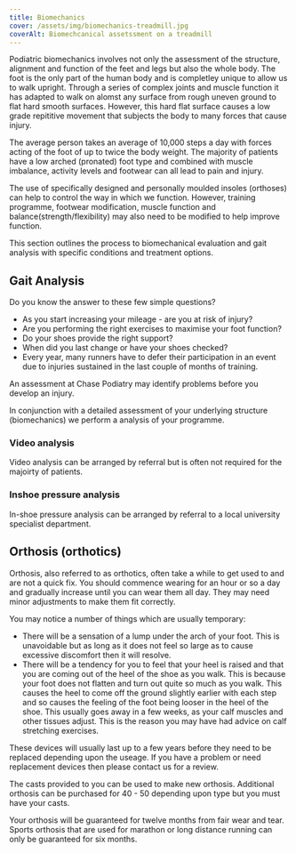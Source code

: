 ```yaml
---
title: Biomechanics
cover: /assets/img/biomechanics-treadmill.jpg
coverAlt: Biomechcanical assetssment on a treadmill
---
```


Podiatric biomechanics involves not only the assessment of the structure, alignment and function of the feet and legs but also the whole body. The foot is the only part of the human body and is completley unique to allow us to walk upright. Through a series of complex joints and muscle function it has adapted to walk on alomst any surface from rough uneven ground to flat hard smooth surfaces. However, this hard flat surface causes a low grade repititive movement that subjects the body to many forces that cause injury.

The average person takes an average of 10,000 steps a day with forces acting of the foot of up to twice the body weight. The majority of patients have a low arched (pronated) foot type and combined with muscle imbalance, activity levels and footwear can all lead to pain and injury.

The use of specifically designed and personally moulded insoles (orthoses) can help to control the way in which we function. However, training programme, footwear modification, muscle function and balance(strength/flexibility) may also need to be modified to help improve function.

This section outlines the process to biomechanical evaluation and gait analysis with specific conditions and treatment options.

## Gait Analysis
Do you know the answer to these few simple questions?

* As you start increasing your mileage - are you at risk of injury?
* Are you performing the right exercises to maximise your foot function?
* Do your shoes provide the right support?
* When did you last change or have your shoes checked?
* Every year, many runners have to defer their participation in an event due to injuries sustained in the last couple of months of training.

An assessment at Chase Podiatry may identify problems before you develop an injury.

In conjunction with a detailed assessment of your underlying structure (biomechanics) we perform a analysis of your programme.

### Video analysis

Video analysis can be arranged by referral but is often not required for the majoirty of patients.

### Inshoe pressure analysis

In-shoe pressure analysis can be arranged by referral to a local university specialist department.

## Orthosis (orthotics)
Orthosis, also referred to as orthotics, often take a while to get used to and are not a quick fix. You should commence wearing for an hour or so a day and gradually increase until you can wear them all day. They may need minor adjustments to make them fit correctly.

You may notice a number of things which are usually temporary:

* There will be a sensation of a lump under the arch of your foot. This is unavoidable but as long as it does not feel so large as to cause excessive discomfort then it will resolve.
* There will be a tendency for you to feel that your heel is raised and that you are coming out of the heel of the shoe as you walk. This is because your foot does not flatten and turn out quite so much as you walk. This causes the heel to come off the ground slightly earlier with each step and so causes the feeling of the foot being looser in the heel of the shoe. This usually goes away in a few weeks, as your calf muscles and other tissues adjust. This is the reason you may have had advice on calf stretching exercises.

These devices will usually last up to a few years before they need to be replaced depending upon the useage. If you have a problem or need replacement devices then please contact us for a review.

The casts provided to you can be used to make new orthosis. Additional orthosis can be purchased for 40 - 50 depending upon type but you must have your casts.

Your orthosis will be guaranteed for twelve months from fair wear and tear. Sports orthosis that are used for marathon or long distance running can only be guaranteed for six months.
